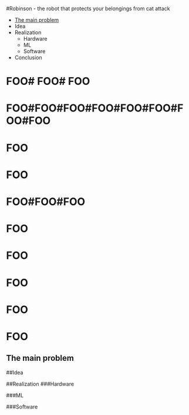 #Robinson - the robot that protects your belongings from cat attack

* [The main problem](#the-main-problem)
* Idea
* Realization
  * Hardware
  * ML
  * Software
* Conclusion
# FOO# FOO# FOO
# FOO#FOO#FOO#FOO#FOO#FOO#FOO#FOO
# FOO
# FOO
# FOO#FOO#FOO
# FOO
# FOO
# FOO
# FOO
# FOO
## The main problem

##Idea

##Realization
###Hardware

###ML

###Software